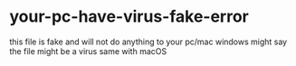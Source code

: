 # your-pc-have-virus-fake-error
this file is fake and will not do anything to your pc/mac windows might say the file might be a virus same with macOS
